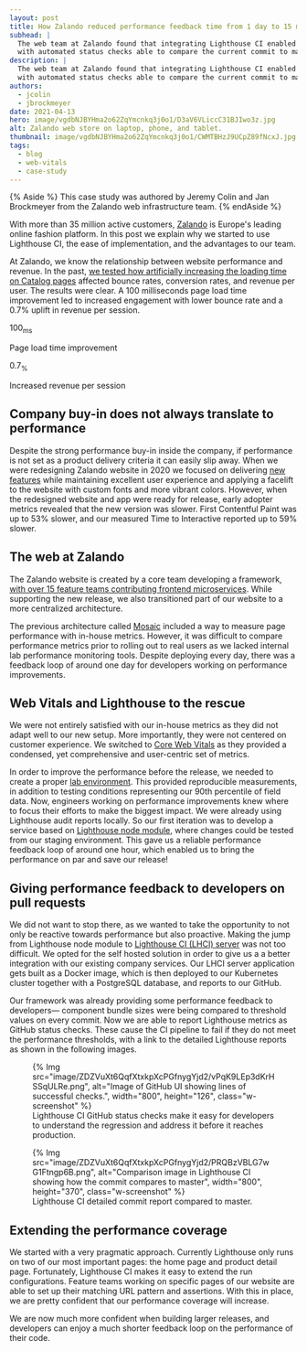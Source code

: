 ```yaml
---
layout: post
title: How Zalando reduced performance feedback time from 1 day to 15 minutes with Lighthouse CI
subhead: |
  The web team at Zalando found that integrating Lighthouse CI enabled a proactive approach to performance,
  with automated status checks able to compare the current commit to master to prevent performance regressions.
description: |
  The web team at Zalando found that integrating Lighthouse CI enabled a proactive approach to performance,
  with automated status checks able to compare the current commit to master to prevent performance regressions.
authors:
  - jcolin
  - jbrockmeyer
date: 2021-04-13
hero: image/vgdbNJBYHma2o62ZqYmcnkq3j0o1/D3aV6VLiccC31BJIwo3z.jpg
alt: Zalando web store on laptop, phone, and tablet.
thumbnail: image/vgdbNJBYHma2o62ZqYmcnkq3j0o1/CWMTBHzJ9UCpZ89fNcxJ.jpg
tags:
  - blog
  - web-vitals
  - case-study
---
```


{% Aside %}
  This case study was authored by Jeremy Colin and Jan Brockmeyer from the Zalando web infrastructure team.
{% endAside %}

With more than 35 million active customers,
[Zalando](https://www.zalando.com) is Europe's leading online fashion platform.
In this post we explain why we started to use Lighthouse CI,
the ease of implementation,
and the advantages to our team.

At Zalando, we know the relationship between website performance and revenue.
In the past,
[we tested how artificially increasing the loading time on Catalog pages](https://engineering.zalando.com/posts/2018/06/loading-time-matters.html)
affected bounce rates,
conversion rates, and revenue per user.
The results were clear.
A 100 milliseconds page load time improvement led to increased engagement with lower bounce rate and a 0.7% uplift in revenue per session.

<div class="w-stats">
  <div class="w-stat">
    <p class="w-stat__figure">100<sub class="w-stat__sub">ms</sub></p>
    <p class="w-stat__desc">Page load time improvement</p>
  </div>
  <div class="w-stat">
    <p class="w-stat__figure">0.7<sub class="w-stat__sub">%</sub></p>
    <p class="w-stat__desc">Increased revenue per session</p>
  </div>
</div>

## Company buy-in does not always translate to performance

Despite the strong performance buy-in inside the company,
if performance is not set as a product delivery criteria
it can easily slip away. When we were redesigning Zalando website in 2020
we focused on delivering
[new features](https://corporate.zalando.com/en/newsroom/news-stories/zalando-sets-out-revolutionize-pre-owned-fashion-europe)
while  maintaining excellent user experience and applying a facelift 
to the website with custom fonts and more vibrant colors.
However, when the redesigned website and app were ready for release,
early adopter metrics revealed that the new version was slower.
First Contentful Paint was up to 53% slower,
and our measured Time to Interactive reported up to 59% slower.

## The web at Zalando

The Zalando website is created by a core team developing a framework,
[with over 15 feature teams contributing frontend microservices](https://engineering.zalando.com/posts/2021/03/micro-frontends-part1.html).
While supporting the new release,
we also transitioned part of our website to a more centralized architecture.

The previous architecture called [Mosaic](https://www.mosaic9.org/)
included a way to measure page performance with in-house metrics.
However, it was difficult to compare performance metrics prior to rolling out to real users 
as we lacked internal lab performance monitoring tools.
Despite deploying every day,
there was a feedback loop of around one day for developers working on performance improvements.

## Web Vitals and Lighthouse to the rescue

We were not entirely satisfied with our in-house metrics as they did not adapt well to our new setup.
More importantly, they were not centered on customer experience.
We switched to [Core Web Vitals](/vitals/)
as they provided a condensed, yet comprehensive and user-centric set of metrics.

In order to improve the performance before the release,
we needed to create a proper
[lab environment](/how-to-measure-speed/#lab-data-vs-field-data).
This provided reproducible measurements,
in addition to testing conditions representing our 90th percentile of field data.
Now, engineers working on performance improvements knew where to focus their
efforts to make the biggest impact.
We were already using Lighthouse audit reports locally.
So our first iteration was to develop a service based on [Lighthouse node module](https://github.com/GoogleChrome/lighthouse#using-the-node-module),
where changes could be tested from our staging environment.
This gave us a reliable performance feedback loop of around one hour,
which enabled us to bring the performance on par and save our release!

## Giving performance feedback to developers on pull requests

We did not want to stop there,
as we wanted to take the opportunity to not only be reactive towards performance but also proactive.
Making the jump from Lighthouse node module to [Lighthouse CI (LHCI) server](/lighthouse-ci/)
was not too difficult.
We opted for the self hosted solution in order to give us a a better integration with our existing company services.
Our LHCI server application gets built as a Docker image,
which is then deployed to our Kubernetes cluster together with a PostgreSQL database, and reports to our GitHub.

Our framework was already providing some performance feedback to developers&mdash;
component bundle sizes were being compared to threshold values on every commit.
Now we are able to report Lighthouse metrics as GitHub status checks.
These cause the CI pipeline to fail if they do not meet the performance thresholds,
with a link to the detailed Lighthouse reports as shown in the following images.

<figure class="w-figure">
  {% Img src="image/ZDZVuXt6QqfXtxkpXcPGfnygYjd2/vPqK9LEp3dKrHSSqULRe.png", alt="Image of GitHub UI showing lines of successful checks.", width="800", height="126", class="w-screenshot" %}
  <figcaption>Lighthouse CI GitHub status checks make it easy for developers
    to understand the regression and address it before it reaches production.</figcaption>
</figure>


<figure class="w-figure">
  {% Img src="image/ZDZVuXt6QqfXtxkpXcPGfnygYjd2/PRQBzVBLG7wG1Ftngp6B.png", alt="Comparison image in Lighthouse CI showing how the commit compares to master", width="800", height="370", class="w-screenshot" %}
  <figcaption>Lighthouse CI detailed commit report compared to master.</figcaption>
</figure>

## Extending the performance coverage

We started with a very pragmatic approach.
Currently Lighthouse only runs on two of our most important pages:
the home page and product detail page.
Fortunately, Lighthouse CI makes it easy to extend the run configurations.
Feature teams working on specific pages of our website are able to set up their matching URL pattern and assertions.
With this in place, we are pretty confident that our performance coverage will increase.

We are now much more confident when building larger releases,
and developers can enjoy a much shorter feedback loop on the performance of their code.
